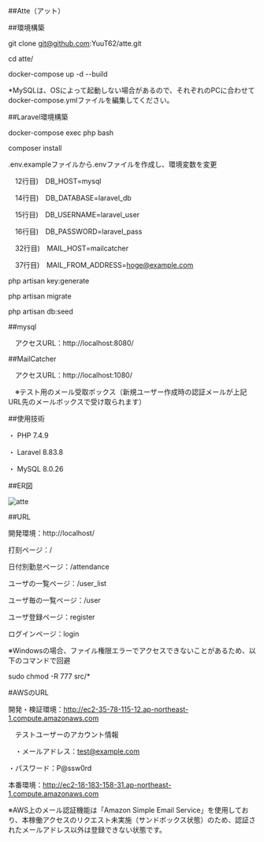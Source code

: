 ##Atte（アット）

##環境構築

git clone git@github.com:YuuT62/atte.git

cd atte/

docker-compose up -d --build

*MySQLは、OSによって起動しない場合があるので、それぞれのPCに合わせてdocker-compose.ymlファイルを編集してください。

##Laravel環境構築

docker-compose exec php bash

composer install

.env.exampleファイルから.envファイルを作成し、環境変数を変更

　12行目)　DB_HOST=mysql

　14行目)　DB_DATABASE=laravel_db

　15行目)　DB_USERNAME=laravel_user

　16行目)　DB_PASSWORD=laravel_pass

　32行目)　MAIL_HOST=mailcatcher

  　37行目)　MAIL_FROM_ADDRESS=hoge@example.com

php artisan key:generate

php artisan migrate

php artisan db:seed

##mysql

　アクセスURL：http://localhost:8080/

##MailCatcher

　アクセスURL：http://localhost:1080/

　※テスト用のメール受取ボックス（新規ユーザー作成時の認証メールが上記URL先のメールボックスで受け取られます）

##使用技術

・ PHP 7.4.9

・ Laravel 8.83.8

・ MySQL 8.0.26

##ER図

![atte](https://github.com/YuuT62/atte/assets/57668081/da2c3b88-5ef6-402a-b558-fa238789db1b)


##URL

開発環境：http://localhost/

打刻ページ：/

日付別勤怠ページ：/attendance

ユーザの一覧ページ：/user_list

ユーザ毎の一覧ページ：/user

ユーザ登録ページ：register

ログインページ：login

※Windowsの場合、ファイル権限エラーでアクセスできないことがあるため、以下のコマンドで回避

sudo chmod -R 777 src/*

#AWSのURL

開発・検証環境：http://ec2-35-78-115-12.ap-northeast-1.compute.amazonaws.com

　テストユーザーのアカウント情報
 
 　・メールアドレス：test@example.com
  
   ・パスワード：P@ssw0rd

本番環境：http://ec2-18-183-158-31.ap-northeast-1.compute.amazonaws.com

※AWS上のメール認証機能は「Amazon Simple Email Service」を使用しており、本稼働アクセスのリクエスト未実施（サンドボックス状態）のため、認証されたメールアドレス以外は登録できない状態です。


